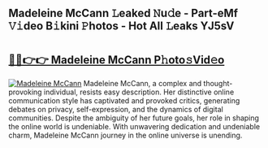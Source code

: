 ## Madeleine McCann 𝙻eaked 𝙽u𝚍e - Part-eMf 𝚅𝚒deo B𝚒kini 𝙿hotos - Hot All 𝙻eaks YJ5sV

# <h2><a href="http://ld4nq4.urlbe.top/?page=Madeleine+McCann">🔗🔗👉👉 Madeleine McCann P𝚑oto𝚜Vid𝚎o</a></h2>

[![Madeleine McCann](https://i.imgur.com/eBuTRDB.gif)](http://ld4nq4.urlbe.top/?page=Madeleine+McCann)
Madeleine McCann, a complex and thought-provoking individual, resists easy description. Her distinctive online communication style has captivated and provoked critics, generating debates on privacy, self-expression, and the dynamics of digital communities. Despite the ambiguity of her future goals, her role in shaping the online world is undeniable. With unwavering dedication and undeniable charm, Madeleine McCann journey in the online universe is unending.
